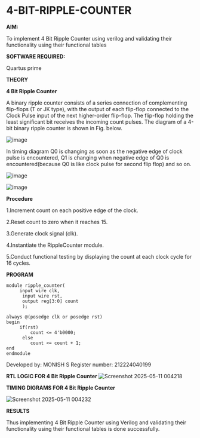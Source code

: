 
# 4-BIT-RIPPLE-COUNTER

**AIM:**

To implement  4 Bit Ripple Counter using verilog and validating their functionality using their functional tables

**SOFTWARE REQUIRED:**

Quartus prime

**THEORY**

**4 Bit Ripple Counter**

A binary ripple counter consists of a series connection of complementing flip-flops (T or JK type), with the output of each flip-flop connected to the Clock Pulse input of the next higher-order flip-flop. The flip-flop holding the least significant bit receives the incoming count pulses. The diagram of a 4-bit binary ripple counter is shown in Fig. below.

![image](https://github.com/naavaneetha/4-BIT-RIPPLE-COUNTER/assets/154305477/cb4b74d4-31ab-4359-95d0-d22e67daba13)

In timing diagram Q0 is changing as soon as the negative edge of clock pulse is encountered, Q1 is changing when negative edge of Q0 is encountered(because Q0 is like clock pulse for second flip flop) and so on.

![image](https://github.com/naavaneetha/4-BIT-RIPPLE-COUNTER/assets/154305477/a573a7d6-014e-4e54-93e6-e2ac9530960b)

![image](https://github.com/naavaneetha/4-BIT-RIPPLE-COUNTER/assets/154305477/85e1958a-2fc1-49bb-9a9f-d58ccbf3663c)

**Procedure**

 1.Increment count on each positive edge of the clock.
 
 2.Reset count to zero when it reaches 15.
 
 3.Generate clock signal (clk).

 4.Instantiate the RippleCounter module.
 
 5.Conduct functional testing by displaying the count at each clock cycle for 16 cycles.

 
**PROGRAM**

```
module ripple_counter(
     input wire clk,
	  input wire rst,
	  output reg[3:0] count
	  );
	  
always @(posedge clk or posedge rst)
begin
     if(rst)
	     count <= 4'b0000;
	  else 
	     count <= count + 1;
end 
endmodule

```
Developed by: MONISH S Register number: 212224040199

**RTL LOGIC FOR 4 Bit Ripple Counter**
![Screenshot 2025-05-11 004218](https://github.com/user-attachments/assets/ad0f6b2f-0791-4909-95c5-cc61436a40ee)


**TIMING DIGRAMS FOR 4 Bit Ripple Counter**

![Screenshot 2025-05-11 004232](https://github.com/user-attachments/assets/d301b0fc-483e-48e9-acc5-7a47f991911e)

**RESULTS**


Thus implementing 4 Bit Ripple Counter using Verilog and validating their functionality using their functional tables is done successfully.
